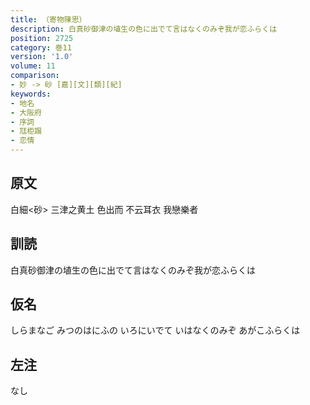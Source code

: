 ```yaml
---
title: （寄物陳思）
description: 白真砂御津の埴生の色に出でて言はなくのみぞ我が恋ふらくは
position: 2725
category: 巻11
version: '1.0'
volume: 11
comparison:
- 妙 -> 砂 [嘉][文][類][紀]
keywords:
- 地名
- 大阪府
- 序詞
- 尫柜蹋
- 恋情
---
```


## 原文

白細<砂> 三津之黄土 色出而 不云耳衣 我戀樂者

## 訓読

白真砂御津の埴生の色に出でて言はなくのみぞ我が恋ふらくは

## 仮名

しらまなご みつのはにふの いろにいでて いはなくのみぞ あがこふらくは

## 左注

なし
